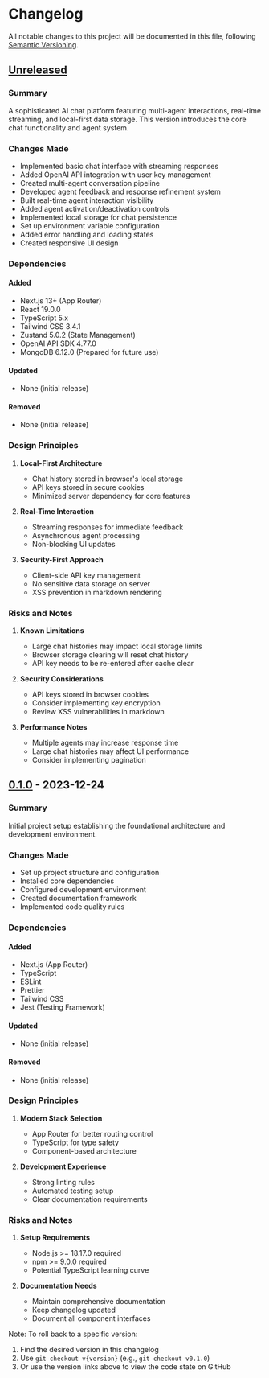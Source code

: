 # Changelog

All notable changes to this project will be documented in this file, following [Semantic Versioning](https://semver.org/spec/v2.0.0.html).

## [Unreleased]

### Summary
A sophisticated AI chat platform featuring multi-agent interactions, real-time streaming, and local-first data storage. This version introduces the core chat functionality and agent system.

### Changes Made
- Implemented basic chat interface with streaming responses
- Added OpenAI API integration with user key management
- Created multi-agent conversation pipeline
- Developed agent feedback and response refinement system
- Built real-time agent interaction visibility
- Added agent activation/deactivation controls
- Implemented local storage for chat persistence
- Set up environment variable configuration
- Added error handling and loading states
- Created responsive UI design

### Dependencies
#### Added
- Next.js 13+ (App Router)
- React 19.0.0
- TypeScript 5.x
- Tailwind CSS 3.4.1
- Zustand 5.0.2 (State Management)
- OpenAI API SDK 4.77.0
- MongoDB 6.12.0 (Prepared for future use)

#### Updated
- None (initial release)

#### Removed
- None (initial release)

### Design Principles
1. **Local-First Architecture**
   - Chat history stored in browser's local storage
   - API keys stored in secure cookies
   - Minimized server dependency for core features

2. **Real-Time Interaction**
   - Streaming responses for immediate feedback
   - Asynchronous agent processing
   - Non-blocking UI updates

3. **Security-First Approach**
   - Client-side API key management
   - No sensitive data storage on server
   - XSS prevention in markdown rendering

### Risks and Notes
1. **Known Limitations**
   - Large chat histories may impact local storage limits
   - Browser storage clearing will reset chat history
   - API key needs to be re-entered after cache clear

2. **Security Considerations**
   - API keys stored in browser cookies
   - Consider implementing key encryption
   - Review XSS vulnerabilities in markdown

3. **Performance Notes**
   - Multiple agents may increase response time
   - Large chat histories may affect UI performance
   - Consider implementing pagination

## [0.1.0] - 2023-12-24

### Summary
Initial project setup establishing the foundational architecture and development environment.

### Changes Made
- Set up project structure and configuration
- Installed core dependencies
- Configured development environment
- Created documentation framework
- Implemented code quality rules

### Dependencies
#### Added
- Next.js (App Router)
- TypeScript
- ESLint
- Prettier
- Tailwind CSS
- Jest (Testing Framework)

#### Updated
- None (initial release)

#### Removed
- None (initial release)

### Design Principles
1. **Modern Stack Selection**
   - App Router for better routing control
   - TypeScript for type safety
   - Component-based architecture

2. **Development Experience**
   - Strong linting rules
   - Automated testing setup
   - Clear documentation requirements

### Risks and Notes
1. **Setup Requirements**
   - Node.js >= 18.17.0 required
   - npm >= 9.0.0 required
   - Potential TypeScript learning curve

2. **Documentation Needs**
   - Maintain comprehensive documentation
   - Keep changelog updated
   - Document all component interfaces

[Unreleased]: https://github.com/stranger00135/ai-chat-collab/compare/v0.1.0...HEAD
[0.1.0]: https://github.com/stranger00135/ai-chat-collab/releases/tag/v0.1.0

Note: To roll back to a specific version:
1. Find the desired version in this changelog
2. Use `git checkout v{version}` (e.g., `git checkout v0.1.0`)
3. Or use the version links above to view the code state on GitHub 